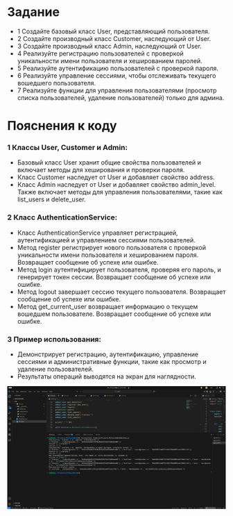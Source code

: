 # Задание 

- 1 Создайте базовый класс User, представляющий пользователя.
- 2 Создайте производный класс Customer, наследующий от User.
- 3 Создайте производный класс Admin, наследующий от User.
- 4 Реализуйте регистрацию пользователей с проверкой уникальности имени
пользователя и хешированием паролей.
- 5 Реализуйте аутентификацию пользователей с проверкой пароля.
- 6 Реализуйте управление сессиями, чтобы отслеживать текущего вошедшего
пользователя.
- 7 Реализуйте функции для управления пользователями (просмотр списка пользователей,
удаление пользователей) только для админа.


# Пояснения к коду
### 1 Классы User, Customer и Admin:
- Базовый класс User хранит общие свойства пользователей и включает методы
для хеширования и проверки пароля.
- Класс Customer наследует от User и добавляет свойство address.
- Класс Admin наследует от User и добавляет свойство admin_level. Также
включает методы для управления пользователями, такие как list_users и
delete_user.
### 2 Класс AuthenticationService:
- Класс AuthenticationService управляет регистрацией, аутентификацией
и управлением сессиями пользователей.
- Метод register регистрирует нового пользователя с проверкой
уникальности имени пользователя и хешированием пароля. Возвращает
сообщение об успехе или ошибке.
- Метод login аутентифицирует пользователя, проверяя его пароль, и
генерирует токен сессии. Возвращает сообщение об успехе или ошибке.
- Метод logout завершает сессию текущего пользователя. Возвращает
сообщение об успехе или ошибке.
- Метод get_current_user возвращает информацию о текущем вошедшем
пользователе. Возвращает сообщение об успехе или ошибке.
### 3 Пример использования:
- Демонстрирует регистрацию, аутентификацию, управление сессиями и
административные функции, такие как просмотр и удаление пользователей.
- Результаты операций выводятся на экран для наглядности.

<img src='dz9.png'>